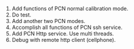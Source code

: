 1. Add functions of PCN normal calibration mode.
2. Do test.
3. Add another two PCN modes.
4. Accomplish all functions of PCN ssh service.
5. Add PCN Http service. Use multi threads.
6. Debug with remote http client (cellphone).